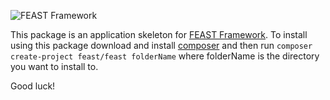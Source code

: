 ![FEAST Framework](https://github.com/FeastFramework/framework/blob/master/logos/feast-transparent-small.png?raw=true)

This package is an application skeleton for [FEAST Framework](https://github.com/FeastFramework/framework). To install
using this package download and install [composer](https://getcomposer.org/) and then
run `composer create-project feast/feast folderName` where folderName is the directory you want to install to.

Good luck!